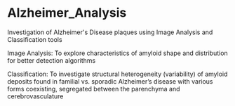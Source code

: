 # Alzheimer_Analysis
Investigation of Alzheimer's Disease plaques using Image Analysis and Classification tools

Image Analysis:
To explore characteristics of amyloid shape and distribution for better detection algorithms

Classification:
To investigate structural heterogeneity (variability) of amyloid deposits found in familial vs. sporadic Alzheimer’s disease with various forms coexisting, segregated between the parenchyma and cerebrovasculature

